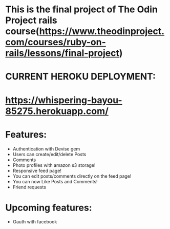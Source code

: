 # This is the final project of The Odin Project rails course(https://www.theodinproject.com/courses/ruby-on-rails/lessons/final-project)

# CURRENT HEROKU DEPLOYMENT:

# https://whispering-bayou-85275.herokuapp.com/


# Features: 

- Authentication with Devise gem
- Users can create/edit/delete Posts
- Comments
- Photo profiles with amazon s3 storage!
- Responsive feed page!
- You can edit posts/comments directly on the feed page!
- You can now Like Posts and Comments!
- Friend requests

# Upcoming features:


 - Oauth with facebook





